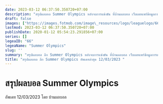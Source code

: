 ```yaml
---
date: 2023-03-12 06:37:50.350720+07:00
description: "สรุปผลบอล Summer Olympics หลังจบการแข่งขัน ที่บ้านผลบอล เว็บเผยแพร่ข้อมูลการแข่งขันฟุตบอลที่เชื่อถือได้ และ อัพเดทไวที่สุด"
draft: false
images: ["https://images.fotmob.com/image\_resources/logo/leaguelogo/66.png"]
lastmod: 2023-03-12 06:37:50.350720+07:00
publishDate: 2020-01-12 05:54:23.291856+07:00
series: []
legeaID: "66"
legeaName: "Summer Olympics"
slug: ''
summary: "สรุปผลบอล ลีก Summer Olympics หลังจบการแข่งขัน ที่บ้านผลบอล เว็บเผยแพร่ข้อมูลการแข่งขันฟุตบอลที่เชื่อถือได้ และ อัพเดทไวที่สุด"
title: "สรุปผลบอล ลีก Summer Olympics อัพเดทล่าสุด 12/03/2023 "
---
```


# สรุปผลบอล Summer Olympics
อัพเดท 12/03/2023 โดย บ้านผลบอล

